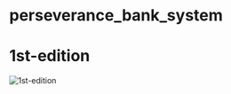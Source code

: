 # perseverance_bank_system

# 1st-edition

![1st-edition](https://github.com/Space48121111/perseverance_bank_system/blob/master/Screen%20Shot%202022-09-02%20at%2012.17.30.png)
